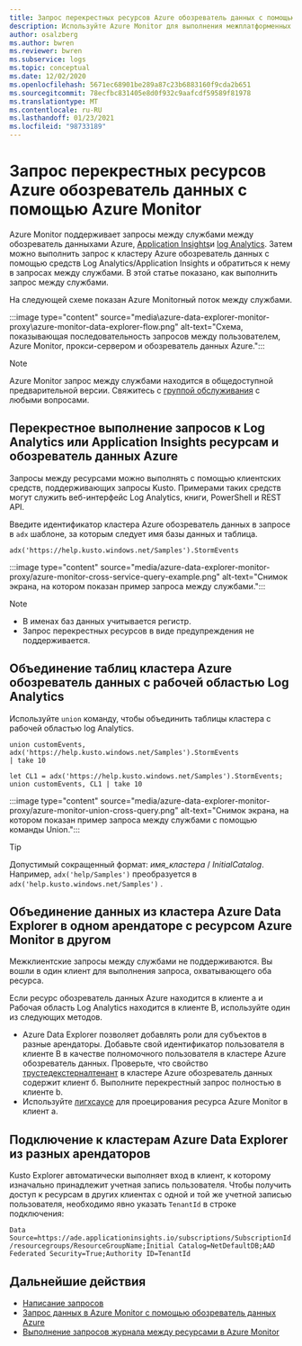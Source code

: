 ```yaml
---
title: Запрос перекрестных ресурсов Azure обозреватель данных с помощью Azure Monitor
description: Используйте Azure Monitor для выполнения межплатформенных запросов между обозреватель данных Azure, рабочими областями Log Analytics и классическими Application Insights приложениями в Azure Monitor.
author: osalzberg
ms.author: bwren
ms.reviewer: bwren
ms.subservice: logs
ms.topic: conceptual
ms.date: 12/02/2020
ms.openlocfilehash: 5671ec68901be289a87c23b6883160f9cda2b651
ms.sourcegitcommit: 78ecfbc831405e8d0f932c9aafcdf59589f81978
ms.translationtype: MT
ms.contentlocale: ru-RU
ms.lasthandoff: 01/23/2021
ms.locfileid: "98733189"
---
```

# <a name="cross-resource-query-azure-data-explorer-by-using-azure-monitor"></a>Запрос перекрестных ресурсов Azure обозреватель данных с помощью Azure Monitor
Azure Monitor поддерживает запросы между службами между обозреватель данныхами Azure, [Application Insights](../app/app-insights-overview.md)и [log Analytics](./data-platform-logs.md). Затем можно выполнить запрос к кластеру Azure обозреватель данных с помощью средств Log Analytics/Application Insights и обратиться к нему в запросах между службами. В этой статье показано, как выполнить запрос между службами.

На следующей схеме показан Azure Monitorный поток между службами.

:::image type="content" source="media\azure-data-explorer-monitor-proxy\azure-monitor-data-explorer-flow.png" alt-text="Схема, показывающая последовательность запросов между пользователем, Azure Monitor, прокси-сервером и обозреватель данных Azure.":::

>[!NOTE]
> Azure Monitor запрос между службами находится в общедоступной предварительной версии. Свяжитесь с [группой обслуживания](mailto:ADXProxy@microsoft.com) с любыми вопросами.

## <a name="cross-query-your-log-analytics-or-application-insights-resources-and-azure-data-explorer"></a>Перекрестное выполнение запросов к Log Analytics или Application Insights ресурсам и обозреватель данных Azure

Запросы между ресурсами можно выполнять с помощью клиентских средств, поддерживающих запросы Kusto. Примерами таких средств могут служить веб-интерфейс Log Analytics, книги, PowerShell и REST API.

Введите идентификатор кластера Azure обозреватель данных в запросе в `adx` шаблоне, за которым следует имя базы данных и таблица.

```kusto
adx('https://help.kusto.windows.net/Samples').StormEvents
```
:::image type="content" source="media/azure-data-explorer-monitor-proxy/azure-monitor-cross-service-query-example.png" alt-text="Снимок экрана, на котором показан пример запроса между службами.":::

> [!NOTE]
>* В именах баз данных учитывается регистр.
>* Запрос перекрестных ресурсов в виде предупреждения не поддерживается.

## <a name="combine-azure-data-explorer-cluster-tables-with-a-log-analytics-workspace"></a>Объединение таблиц кластера Azure обозреватель данных с рабочей областью Log Analytics

Используйте `union` команду, чтобы объединить таблицы кластера с рабочей областью log Analytics.

```kusto
union customEvents, adx('https://help.kusto.windows.net/Samples').StormEvents
| take 10
```
```kusto
let CL1 = adx('https://help.kusto.windows.net/Samples').StormEvents;
union customEvents, CL1 | take 10
```
:::image type="content" source="media/azure-data-explorer-monitor-proxy/azure-monitor-union-cross-query.png" alt-text="Снимок экрана, на котором показан пример запроса между службами с помощью команды Union.":::

> [!Tip]
> Допустимый сокращенный формат: *имя_кластера* / *InitialCatalog*. Например, `adx('help/Samples')` преобразуется в `adx('help.kusto.windows.net/Samples')` .

## <a name="join-data-from-an-azure-data-explorer-cluster-in-one-tenant-with-an-azure-monitor-resource-in-another"></a>Объединение данных из кластера Azure Data Explorer в одном арендаторе с ресурсом Azure Monitor в другом

Межклиентские запросы между службами не поддерживаются. Вы вошли в один клиент для выполнения запроса, охватывающего оба ресурса.

Если ресурс обозреватель данных Azure находится в клиенте а и Рабочая область Log Analytics находится в клиенте B, используйте один из следующих методов.

*  Azure Data Explorer позволяет добавлять роли для субъектов в разные арендаторы. Добавьте свой идентификатор пользователя в клиенте B в качестве полномочного пользователя в кластере Azure обозреватель данных. Проверьте, что свойство [трустедекстерналтенант](/powershell/module/az.kusto/update-azkustocluster) в кластере Azure обозреватель данных содержит клиент б. Выполните перекрестный запрос полностью в клиенте b.
*  Используйте [лигхсаусе](../../lighthouse/index.yml) для проецирования ресурса Azure Monitor в клиент а.

## <a name="connect-to-azure-data-explorer-clusters-from-different-tenants"></a>Подключение к кластерам Azure Data Explorer из разных арендаторов

Kusto Explorer автоматически выполняет вход в клиент, к которому изначально принадлежит учетная запись пользователя. Чтобы получить доступ к ресурсам в других клиентах с одной и той же учетной записью пользователя, необходимо явно указать `TenantId` в строке подключения:

`Data Source=https://ade.applicationinsights.io/subscriptions/SubscriptionId/resourcegroups/ResourceGroupName;Initial Catalog=NetDefaultDB;AAD Federated Security=True;Authority ID=TenantId`

## <a name="next-steps"></a>Дальнейшие действия
* [Написание запросов](/azure/data-explorer/write-queries)
* [Запрос данных в Azure Monitor с помощью обозреватель данных Azure](/azure/data-explorer/query-monitor-data)
* [Выполнение запросов журнала между ресурсами в Azure Monitor](../log-query/cross-workspace-query.md)